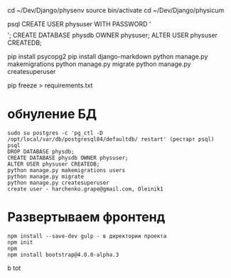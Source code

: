 cd ~/Dev/Django/physenv
source bin/activate
cd ~/Dev/Django/physicum

psql
CREATE USER physuser WITH PASSWORD '$$$$';
CREATE DATABASE physdb OWNER physuser;
ALTER USER physuser CREATEDB;

pip install psycopg2
pip install django-markdown
python manage.py makemigrations
python manage.py migrate
python manage.py createsuperuser

pip freeze > requirements.txt


# обнуление БД

```
sudo su postgres -c 'pg_ctl -D /opt/local/var/db/postgresql84/defaultdb/ restart' (рестарт psql)
psql
DROP DATABASE physdb;
CREATE DATABASE physdb OWNER physuser;
ALTER USER physuser CREATEDB;
python manage.py makemigrations users
python manage.py migrate
python manage.py createsuperuser
create user - harchenko.grape@gmail.com, Oleinik1
```

# Развертываем фронтенд #
```
npm install --save-dev gulp - в директории проекта
npm init
npm
npm install bootstrap@4.0.0-alpha.3
```


b tot
